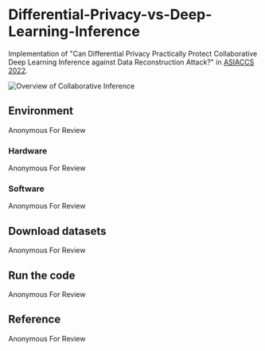 # Differential-Privacy-vs-Deep-Learning-Inference
Implementation of "Can Differential Privacy Practically Protect Collaborative Deep Learning Inference against Data Reconstruction Attack?" in [ASIACCS 2022](https://asiaccs2022.conferenceservice.jp/).

![Overview of Collaborative Inference](https://user-images.githubusercontent.com/74033134/98463126-71397c00-21fc-11eb-9fad-33682cb9fd9d.jpg)

## Environment
Anonymous For Review

### Hardware
Anonymous For Review

### Software
Anonymous For Review

## Download datasets
Anonymous For Review

## Run the code
Anonymous For Review

## Reference
Anonymous For Review
